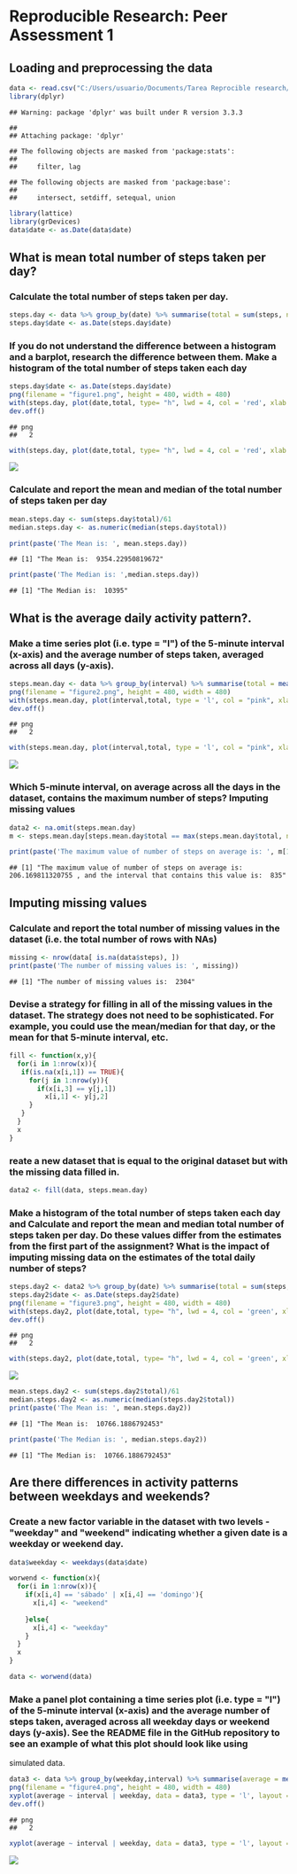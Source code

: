 # Reproducible Research: Peer Assessment 1


## Loading and preprocessing the data

```r
data <- read.csv("C:/Users/usuario/Documents/Tarea Reprocible research/activity.csv", header = TRUE)
library(dplyr)
```

```
## Warning: package 'dplyr' was built under R version 3.3.3
```

```
## 
## Attaching package: 'dplyr'
```

```
## The following objects are masked from 'package:stats':
## 
##     filter, lag
```

```
## The following objects are masked from 'package:base':
## 
##     intersect, setdiff, setequal, union
```

```r
library(lattice)
library(grDevices)
data$date <- as.Date(data$date)
```

## What is mean total number of steps taken per day?

### Calculate the total number of steps taken per day.

```r
steps.day <- data %>% group_by(date) %>% summarise(total = sum(steps, na.rm= TRUE))
steps.day$date <- as.Date(steps.day$date)
```

### If you do not understand the difference between a histogram and a barplot, research the difference between them. Make a histogram of the total number of steps taken each day


```r
steps.day$date <- as.Date(steps.day$date)
png(filename = "figure1.png", height = 480, width = 480)
with(steps.day, plot(date,total, type= "h", lwd = 4, col = 'red', xlab = 'Date', ylab = 'Total Steps', main = "Number of Steps Taken Each Day"))
dev.off()
```

```
## png 
##   2
```

```r
with(steps.day, plot(date,total, type= "h", lwd = 4, col = 'red', xlab = 'Date', ylab = 'Total Steps', main = "Number of Steps Taken Each Day"))
```

![](Peer_Assignament_1_files/figure-html/unnamed-chunk-3-1.png)<!-- -->

### Calculate and report the mean and median of the total number of steps taken per day


```r
mean.steps.day <- sum(steps.day$total)/61
median.steps.day <- as.numeric(median(steps.day$total))

print(paste('The Mean is: ', mean.steps.day))
```

```
## [1] "The Mean is:  9354.22950819672"
```

```r
print(paste('The Median is: ',median.steps.day))
```

```
## [1] "The Median is:  10395"
```

## What is the average daily activity pattern?.

### Make a time series plot (i.e. type = "l") of the 5-minute interval (x-axis) and the average number of steps taken, averaged across all days (y-axis).

```r
steps.mean.day <- data %>% group_by(interval) %>% summarise(total = mean(steps, na.rm= TRUE))
png(filename = "figure2.png", height = 480, width = 480)
with(steps.mean.day, plot(interval,total, type = 'l', col = "pink", xlab = 'Interval', ylab = 'Average', main = 'Average Number of Steps Taken Across all Days'))
dev.off()
```

```
## png 
##   2
```

```r
with(steps.mean.day, plot(interval,total, type = 'l', col = "pink", xlab = 'Interval', ylab = 'Average', main = 'Average Number of Steps Taken Across all Days'))
```

![](Peer_Assignament_1_files/figure-html/unnamed-chunk-5-1.png)<!-- -->

### Which 5-minute interval, on average across all the days in the dataset, contains the maximum number of steps? Imputing missing values



```r
data2 <- na.omit(steps.mean.day)
m <- steps.mean.day[steps.mean.day$total == max(steps.mean.day$total, na.rm = TRUE),]

print(paste('The maximum value of number of steps on average is: ', m[1,2], ', and the interval that contains this value is: ', m[1,1]))
```

```
## [1] "The maximum value of number of steps on average is:  206.169811320755 , and the interval that contains this value is:  835"
```

## Imputing missing values

### Calculate and report the total number of missing values in the dataset (i.e. the total number of rows with NAs)


```r
missing <- nrow(data[ is.na(data$steps), ])
print(paste('The number of missing values is: ', missing))
```

```
## [1] "The number of missing values is:  2304"
```

### Devise a strategy for filling in all of the missing values in the dataset. The strategy does not need to be sophisticated. For example, you could use the mean/median for that day, or the mean for that 5-minute interval, etc.

```r
fill <- function(x,y){
  for(i in 1:nrow(x)){
   if(is.na(x[i,1]) == TRUE){
     for(j in 1:nrow(y)){
       if(x[i,3] == y[j,1])
         x[i,1] <- y[j,2]
     }
   }
  }
  x
}
```


### reate a new dataset that is equal to the original dataset but with the missing data filled in.



```r
data2 <- fill(data, steps.mean.day)
```

### Make a histogram of the total number of steps taken each day and Calculate and report the mean and median total number of steps taken per day. Do these values differ from the estimates from the first part of the assignment? What is the impact of imputing missing data on the estimates of the total daily number of steps?

```r
steps.day2 <- data2 %>% group_by(date) %>% summarise(total = sum(steps, na.rm= TRUE))
steps.day2$date <- as.Date(steps.day2$date)
png(filename = "figure3.png", height = 480, width = 480)
with(steps.day2, plot(date,total, type= "h", lwd = 4, col = 'green', xlab = 'Date', ylab = 'Total Steps', main = 'The Total Number of Steps Taken Each Day'))
dev.off()
```

```
## png 
##   2
```

```r
with(steps.day2, plot(date,total, type= "h", lwd = 4, col = 'green', xlab = 'Date', ylab = 'Total Steps', main = 'The Total Number of Steps Taken Each Day'))
```

![](Peer_Assignament_1_files/figure-html/unnamed-chunk-10-1.png)<!-- -->


```r
mean.steps.day2 <- sum(steps.day2$total)/61
median.steps.day2 <- as.numeric(median(steps.day2$total))
print(paste('The Mean is: ', mean.steps.day2))
```

```
## [1] "The Mean is:  10766.1886792453"
```

```r
print(paste('The Median is: ', median.steps.day2))
```

```
## [1] "The Median is:  10766.1886792453"
```

## Are there differences in activity patterns between weekdays and weekends?

### Create a new factor variable in the dataset with two levels - "weekday" and "weekend" indicating whether a given date is a weekday or weekend day.


```r
data$weekday <- weekdays(data$date)

worwend <- function(x){
  for(i in 1:nrow(x)){
    if(x[i,4] == 'sábado' | x[i,4] == 'domingo'){
      x[i,4] <- "weekend"
      
    }else{
      x[i,4] <- "weekday"
    }
  }
  x
}

data <- worwend(data)
```

### Make a panel plot containing a time series plot (i.e. type = "l") of the 5-minute interval (x-axis) and the average number of steps taken, averaged across all weekday days or weekend days (y-axis). See the README file in the GitHub repository to see an example of what this plot should look like using 
simulated data.


```r
data3 <- data %>% group_by(weekday,interval) %>% summarise(average = mean(steps, na.rm = TRUE))
png(filename = "figure4.png", height = 480, width = 480)
xyplot(average ~ interval | weekday, data = data3, type = 'l', layout = c(1,2), ylab = 'Average of Number of Steps', xlab = 'Interval')
dev.off()
```

```
## png 
##   2
```

```r
xyplot(average ~ interval | weekday, data = data3, type = 'l', layout = c(1,2), ylab = 'Average of Number of Steps', xlab = 'Interval')
```

![](Peer_Assignament_1_files/figure-html/unnamed-chunk-13-1.png)<!-- -->

